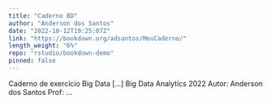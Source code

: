 ```yaml
---
title: "Caderno BD"
author: "Anderson dos Santos"
date: "2022-10-12T19:25:07Z"
link: "https://bookdown.org/adsantos/MeuCaderno/"
length_weight: "6%"
repo: "rstudio/bookdown-demo"
pinned: false
---
```


Caderno de exercício Big Data [...] Big Data Analytics 2022 Autor: Anderson dos Santos Prof: ...
